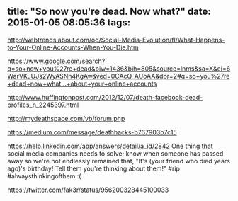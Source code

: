 title: "So now you're dead. Now what?"
date: 2015-01-05 08:05:36
tags:
---


http://webtrends.about.com/od/Social-Media-Evolution/fl/What-Happens-to-Your-Online-Accounts-When-You-Die.htm

https://www.google.com/search?q=so+now+you%27re+dead&biw=1436&bih=805&source=lnms&sa=X&ei=6WarVKuUJs2WyASNh4KgAw&ved=0CAcQ_AUoAA&dpr=2#q=so+you%27re+dead+now+what...+about+your+online+accounts

http://www.huffingtonpost.com/2012/12/07/death-facebook-dead-profiles_n_2245397.html

http://mydeathspace.com/vb/forum.php



https://medium.com/message/deathhacks-b767903b7c15



https://help.linkedin.com/app/answers/detail/a_id/2842
One thing that social media companies needs to solve; know when someone has passed away so we're not endlessly remained that, "It's (your friend who died years ago)'s birthday! Tell them you're thinking about them!" #rip #alwaysthinkingofthem :(

https://twitter.com/fak3r/status/956200328445100033
